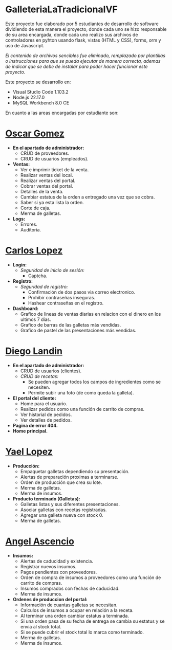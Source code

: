 # GalleteriaLaTradicionalVF

Este proyecto fue elaborado por 5 estudiantes de desarrollo de software dividiendo de esta manera el proyecto, donde cada uno se hizo responsable de su area encargada, donde cada uno realizo sus archivos de controladores en pyhton usando flask, vistas (HTML y CSS), forms, orm y uso de Javascript.

*El contenido de archivos sencibles fue eliminado, remplazado por plantillas o instrucciones para que se pueda ejecutar de manera correcta, ademas de indicar que se debe de instalar para poder hacer funcionar este proyecto.*

Este proyecto se desarrollo en:
*  Visual Studio Code 1.103.2
*  Node.js 22.17.0
*  MySQL Workbench 8.0 CE

En cuanto a las areas encargadas por estudiante son:

# [Oscar Gomez](https://github.com/Oscar-Gomez-Luna)
  * **En el apartado de administrador:**
    * CRUD de proveedores.
    * CRUD de usuarios (empleados).
  * **Ventas:**
    * Ver e imprimir ticket de la venta.
    * Realizar ventas del local.
    * Realizar ventas del portal.
    * Cobrar ventas del portal.
    * Detalles de la venta.
    * Cambiar estatus de la orden a entregado una vez que se cobra.
    * Saber si ya esta lista la orden.
    * Corte de caja.
    * Merma de galletas.
  * **Logs:**
    * Errores.
    * Auditoria.

# [Carlos Lopez](https://github.com/IDGS-901-22002224)
  * **Login:**
    * *Seguridad de inicio de sesión:*
      * Captcha.
  * **Registro:**
    * *Seguridad de registro:*
      * Confirmación de dos pasos via correo electronico.
      * Prohibir contraseñas inseguras.
      * Hashear contraseñas en el registro.
  * **Dashboard:**
    * Grafico de lineas de ventas diarias en relacion con el dinero en los ultimos 7 días.
    * Grafico de barras de las galletas más vendidas.
    * Grafico de pastel de las presentaciones más vendidas.

# [Diego Landin](https://github.com/nombre-de-usuario)
  * **En el apartado de administrador:**
    * CRUD de usuarios (clientes).
    * *CRUD de recetas:*
      * Se pueden agregar todos los campos de ingredientes como se necesiten.
      * Permite subir una foto (de como queda la galleta).
  * **El portal del cliente:**
    * Home para el usuario.
    * Realizar pedidos como una función de carrito de compras.
    * Ver historial de pedidos.
    * Ver detalles de pedidos.
  * **Pagina de error 404.**
  * **Home principal.**

# [Yael Lopez](https://github.com/IDGS-901-22001379)
  * **Producción:**
    * Empaquetar galletas dependiendo su presentación.
    * Alertas de preparación proximas a terminarse.
    * Orden de producción que crea su lote.
    * Merma de galletas.
    * Merma de insumos.
  * **Producto terminado (Galletas):**
    * Galletas listas y sus diferentes presentaciones.
    * Asociar galletas con recetas registradas.
    * Agregar una galleta nueva con stock 0.
    * Merma de galletas.

# [Angel Ascencio](https://github.com/Angel-Ascencio)
  * **Insumos:**
      * Alertas de caducidad y existencia.
      * Registrar nuevos insumos.
      * Pagos pendientes con proveedores.
      * Orden de compra de insumos a proveedores como una función de carrito de compras.
      * Insumos comprados con fechas de caducidad.
      * Merma de insumos.
  * **Ordenes de produccion del portal:**
      * Información de cuantas galletas se necesitan.
      * Calculos de insumos a ocupar en relación a la receta.
      * Al terminar una orden cambiar estatus a terminada.
      * Si una orden pasa de su fecha de entrega se cambia su estatus y se envia al stock total.
      * Si se puede cubrir el stock total lo marca como terminado.
      * Merma de galletas.
      * Merma de insumos.
